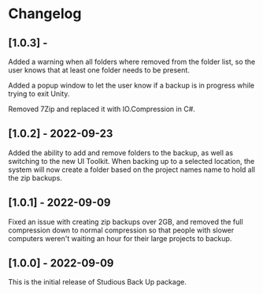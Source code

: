 # Changelog

## [1.0.3] -

Added a warning when all folders where removed from the folder list, so the user knows that at least one folder needs to be present. 

Added a popup window to let the user know if a backup is in progress while trying to exit Unity.

Removed 7Zip and replaced it with IO.Compression in C#.


## [1.0.2] - 2022-09-23

Added the ability to add and remove folders to the backup, as well as switching to the new UI Toolkit. When backing up to a selected location, the system will now create a folder based on the project names name to hold all the zip backups.


## [1.0.1] - 2022-09-09

Fixed an issue with creating zip backups over 2GB, and removed the full compression down to normal compression so that people with slower computers weren't waiting an hour for their large projects to backup.


## [1.0.0] - 2022-09-09

This is the initial release of Studious Back Up package.

